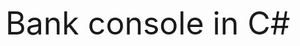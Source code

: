 <!DOCTYPE html>
<html>
<body>

<p style="font-size:50px;"> Bank console in C# </p>

  
</body>
</html>
